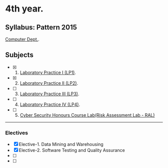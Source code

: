 # 4th year.

## Syllabus: Pattern 2015

[Computer Dept.](http://metbhujbalknowledgecity.ac.in/MET%20DATA/IOE/BE%20Computer%20Syllabus.pdf).

## Subjects

- [x] 1. [Laboratory Practice I (LP1)](LP1).
- [x] 2. [Laboratory Practice II (LP2)](LP2).
- [ ] 3. [Laboratory Practice III (LP3)](LP3).
- [ ] 4. [Laboratory Practice IV (LP4)](LP4).
- [ ] 5. [Cyber Security Honours Course Lab(Risk Assessment Lab - RAL)](RAL)

---

### Electives

- [x] Elective-1. Data Mining and Warehousing
- [x] Elective-2. Software Testing and Quality Assurance
- [ ]
- [ ]
